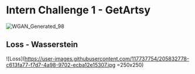 # Intern Challenge 1 - GetArtsy
![WGAN_Generated_98](https://user-images.githubusercontent.com/117737754/205827597-5fa6e262-9ce4-4834-8203-a03b3fa74136.png)

## Loss - Wasserstein
![Loss](https://user-images.githubusercontent.com/117737754/205832778-c613fa77-f7d7-4a98-9702-ecba12e15307.jpg =250x250)
